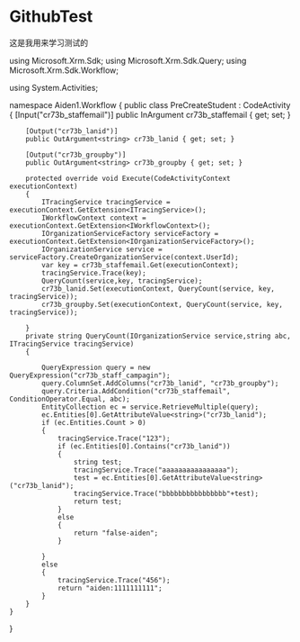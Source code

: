 # GithubTest
这是我用来学习测试的

using Microsoft.Xrm.Sdk;
using Microsoft.Xrm.Sdk.Query;
using Microsoft.Xrm.Sdk.Workflow;

using System.Activities;



namespace Aiden1.Workflow
{
    public class PreCreateStudent : CodeActivity
    {
        [Input("cr73b_staffemail")]
        public InArgument<string> cr73b_staffemail { get; set; }

        [Output("cr73b_lanid")]
        public OutArgument<string> cr73b_lanid { get; set; }

        [Output("cr73b_groupby")]
        public OutArgument<string> cr73b_groupby { get; set; }

        protected override void Execute(CodeActivityContext executionContext)
        {
            ITracingService tracingService = executionContext.GetExtension<ITracingService>();
            IWorkflowContext context = executionContext.GetExtension<IWorkflowContext>();
            IOrganizationServiceFactory serviceFactory = executionContext.GetExtension<IOrganizationServiceFactory>();
            IOrganizationService service = serviceFactory.CreateOrganizationService(context.UserId);
            var key = cr73b_staffemail.Get(executionContext);
            tracingService.Trace(key);
            QueryCount(service,key, tracingService);
            cr73b_lanid.Set(executionContext, QueryCount(service, key, tracingService));
            cr73b_groupby.Set(executionContext, QueryCount(service, key, tracingService));

        }
        private string QueryCount(IOrganizationService service,string abc, ITracingService tracingService)
        {
            
            QueryExpression query = new QueryExpression("cr73b_staff_campagin");
            query.ColumnSet.AddColumns("cr73b_lanid", "cr73b_groupby");
            query.Criteria.AddCondition("cr73b_staffemail", ConditionOperator.Equal, abc);
            EntityCollection ec = service.RetrieveMultiple(query);
            ec.Entities[0].GetAttributeValue<string>("cr73b_lanid");
            if (ec.Entities.Count > 0)
            {
                tracingService.Trace("123");
                if (ec.Entities[0].Contains("cr73b_lanid"))
                {
                    string test;
                    tracingService.Trace("aaaaaaaaaaaaaaaa");
                    test = ec.Entities[0].GetAttributeValue<string>("cr73b_lanid");
                    tracingService.Trace("bbbbbbbbbbbbbbbb"+test);
                    return test;
                }
                else
                {
                    return "false-aiden";
                }
                
            }
            else
            {
                tracingService.Trace("456");
                return "aiden:1111111111";
            }
        }
    }
}


